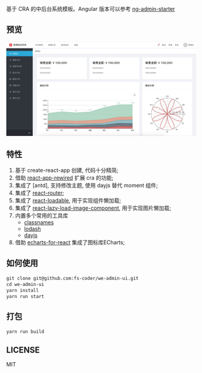 基于 CRA 的中后台系统模板。Angular 版本可以参考 [ng-admin-starter](https://github.com/fs-coder/ng-admin-starter)

## 预览
![](./docs/preview1.jpg)

## 特性
1. 基于 create-react-app 创建, 代码十分精简;
1. 借助 [react-app-rewired]() 扩展 cra 的功能;
1. 集成了 [antd], 支持修改主题, 使用 dayjs 替代 moment 组件;
1. 集成了 [react-router](https://github.com/ReactTraining/react-router);
1. 集成了 [react-loadable](https://github.com/jamiebuilds/react-loadable), 用于实现组件懒加载;
1. 集成了 [react-lazy-load-image-component](https://github.com/Aljullu/react-lazy-load-image-component), 用于实现图片懒加载; 
1. 内置多个常用的工具库
    + [classnames](https://github.com/JedWatson/classnames)
    + [lodash](https://github.com/lodash/lodash)
    + [dayjs](https://github.com/iamkun/dayjs)
1. 借助 [echarts-for-react](https://github.com/hustcc/echarts-for-react) 集成了图标库ECharts;

## 如何使用
```shell script
git clone git@github.com:fs-coder/we-admin-ui.git
cd we-admin-ui
yarn install
yarn run start
```

## 打包
```shell script
yarn run build
```

## LICENSE
MIT
